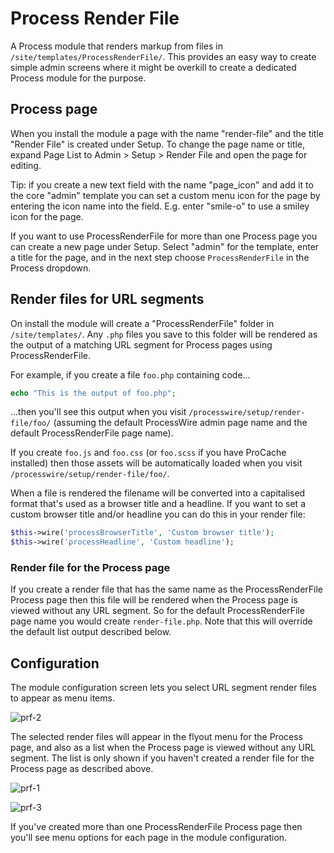# Process Render File

A Process module that renders markup from files in `/site/templates/ProcessRenderFile/`. This provides an easy way to create simple admin screens where it might be overkill to create a dedicated Process module for the purpose.

## Process page

When you install the module a page with the name "render-file" and the title "Render File" is created under Setup. To change the page name or title, expand Page List to Admin > Setup > Render File and open the page for editing. 

Tip: if you create a new text field with the name "page_icon" and add it to the core "admin" template you can set a custom menu icon for the page by entering the icon name into the field. E.g. enter "smile-o" to use a smiley icon for the page.

If you want to use ProcessRenderFile for more than one Process page you can create a new page under Setup. Select "admin" for the template, enter a title for the page, and in the next step choose `ProcessRenderFile` in the Process dropdown.

## Render files for URL segments

On install the module will create a "ProcessRenderFile" folder in `/site/templates/`. Any `.php` files you save to this folder will be rendered as the output of a matching URL segment for Process pages using ProcessRenderFile.

For example, if you create a file `foo.php` containing code...

```php
echo "This is the output of foo.php";
```

...then you'll see this output when you visit `/processwire/setup/render-file/foo/` (assuming the default ProcessWire admin page name and the default ProcessRenderFile page name).

If you create `foo.js` and `foo.css` (or `foo.scss` if you have ProCache installed) then those assets will be automatically loaded when you visit `/processwire/setup/render-file/foo/`.

When a file is rendered the filename will be converted into a capitalised format that's used as a browser title and a headline. If you want to set a custom browser title and/or headline you can do this in your render file:

```php
$this->wire('processBrowserTitle', 'Custom browser title');
$this->wire('processHeadline', 'Custom headline');
```

### Render file for the Process page

If you create a render file that has the same name as the ProcessRenderFile Process page then this file will be rendered when the Process page is viewed without any URL segment. So for the default ProcessRenderFile page name you would create `render-file.php`. Note that this will override the default list output described below.

## Configuration

The module configuration screen lets you select URL segment render files to appear as menu items. 

![prf-2](https://github.com/user-attachments/assets/da78f4ca-7006-4abf-bfba-4fdc14e6cd83)

The selected render files will appear in the flyout menu for the Process page, and also as a list when the Process page is viewed without any URL segment. The list is only shown if you haven't created a render file for the Process page as described above.

![prf-1](https://github.com/user-attachments/assets/668b6cc8-54c4-403e-a61e-41dad3c8b4c2)

![prf-3](https://github.com/user-attachments/assets/ed5dda2f-0d61-4a10-be7c-3162695ba238)

If you've created more than one ProcessRenderFile Process page then you'll see menu options for each page in the module configuration.
